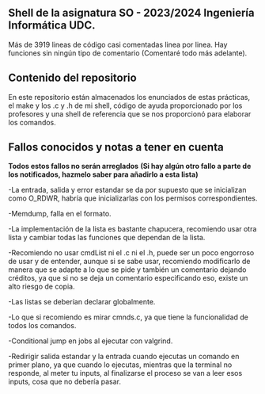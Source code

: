 ## **Shell de la asignatura SO - 2023/2024 Ingeniería Informática UDC.**


Más de 3919 lineas de código casi comentadas linea por linea.
Hay funciones sin ningún tipo de comentario (Comentaré todo más adelante).



## Contenido del repositorio
En este repositorio están almacenados los enunciados de estas prácticas, el make y los .c y .h de mi shell, código de ayuda proporcionado por los profesores y una shell de referencia que se nos proporcionó para elaborar los comandos.






## **Fallos conocidos y notas a tener en cuenta**

**Todos estos fallos no serán arreglados**
**(Si hay algún otro fallo a parte de los notificados, hazmelo saber para añadirlo a esta lista)**

-La entrada, salida y error estandar se da por supuesto que se inicializan como O_RDWR, habría que inicializarlas con los permisos correspondientes.

-Memdump, falla en el formato.

-La implementación de la lista es bastante chapucera, recomiendo usar otra lista y cambiar todas las funciones que dependan de la lista.

-Recomiendo no usar cmdList ni el .c ni el .h, puede ser un poco engorroso de usar y de entender, aunque si se sabe usar, recomiendo modificarlo de manera que se adapte a lo que se pide y también un comentario dejando créditos, ya que si no se deja un comentario especificando eso, existe un alto riesgo de copia.

-Las listas se deberían declarar globalmente.

-Lo que si recomiendo es mirar cmnds.c, ya que tiene la funcionalidad de todos los comandos.

-Conditional jump en jobs al ejecutar con valgrind.

-Redirigir salida estandar y la entrada cuando ejecutas un comando en primer plano, ya que cuando lo ejecutas, mientras que la terminal no responde, al meter tu inputs, al finalizarse el proceso se van a leer esos inputs, cosa que no debería pasar.
